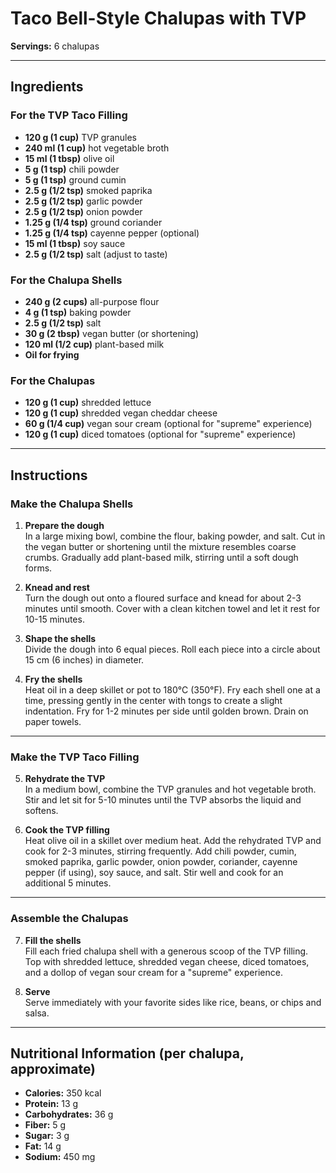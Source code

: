 # Taco Bell-Style Chalupas with TVP

**Servings:** 6 chalupas

---

## Ingredients

### For the TVP Taco Filling
- **120 g (1 cup)** TVP granules
- **240 ml (1 cup)** hot vegetable broth
- **15 ml (1 tbsp)** olive oil
- **5 g (1 tsp)** chili powder
- **5 g (1 tsp)** ground cumin
- **2.5 g (1/2 tsp)** smoked paprika
- **2.5 g (1/2 tsp)** garlic powder
- **2.5 g (1/2 tsp)** onion powder
- **1.25 g (1/4 tsp)** ground coriander
- **1.25 g (1/4 tsp)** cayenne pepper (optional)
- **15 ml (1 tbsp)** soy sauce
- **2.5 g (1/2 tsp)** salt (adjust to taste)

### For the Chalupa Shells
- **240 g (2 cups)** all-purpose flour
- **4 g (1 tsp)** baking powder
- **2.5 g (1/2 tsp)** salt
- **30 g (2 tbsp)** vegan butter (or shortening)
- **120 ml (1/2 cup)** plant-based milk
- **Oil for frying**

### For the Chalupas
- **120 g (1 cup)** shredded lettuce
- **120 g (1 cup)** shredded vegan cheddar cheese
- **60 g (1/4 cup)** vegan sour cream (optional for "supreme" experience)
- **120 g (1 cup)** diced tomatoes (optional for "supreme" experience)

---

## Instructions

### Make the Chalupa Shells
1. **Prepare the dough**  
   In a large mixing bowl, combine the flour, baking powder, and salt. Cut in the vegan butter or shortening until the mixture resembles coarse crumbs. Gradually add plant-based milk, stirring until a soft dough forms.

2. **Knead and rest**  
   Turn the dough out onto a floured surface and knead for about 2-3 minutes until smooth. Cover with a clean kitchen towel and let it rest for 10-15 minutes.

3. **Shape the shells**  
   Divide the dough into 6 equal pieces. Roll each piece into a circle about 15 cm (6 inches) in diameter.

4. **Fry the shells**  
   Heat oil in a deep skillet or pot to 180°C (350°F). Fry each shell one at a time, pressing gently in the center with tongs to create a slight indentation. Fry for 1-2 minutes per side until golden brown. Drain on paper towels.

---

### Make the TVP Taco Filling
5. **Rehydrate the TVP**  
   In a medium bowl, combine the TVP granules and hot vegetable broth. Stir and let sit for 5-10 minutes until the TVP absorbs the liquid and softens.

6. **Cook the TVP filling**  
   Heat olive oil in a skillet over medium heat. Add the rehydrated TVP and cook for 2-3 minutes, stirring frequently. Add chili powder, cumin, smoked paprika, garlic powder, onion powder, coriander, cayenne pepper (if using), soy sauce, and salt. Stir well and cook for an additional 5 minutes.

---

### Assemble the Chalupas
7. **Fill the shells**  
   Fill each fried chalupa shell with a generous scoop of the TVP filling. Top with shredded lettuce, shredded vegan cheese, diced tomatoes, and a dollop of vegan sour cream for a "supreme" experience.

8. **Serve**  
   Serve immediately with your favorite sides like rice, beans, or chips and salsa.

---

## Nutritional Information (per chalupa, approximate)
- **Calories:** 350 kcal  
- **Protein:** 13 g  
- **Carbohydrates:** 36 g  
- **Fiber:** 5 g  
- **Sugar:** 3 g  
- **Fat:** 14 g  
- **Sodium:** 450 mg  
